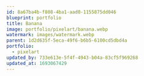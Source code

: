 ```yaml
---
id: 8a67ba4b-f808-4ba1-aad0-1155875dd046
blueprint: portfolio
title: Banana
image: portfolio/pixelart/banana.webp
watermark: images/watermark.webp
parent: 1d2d635f-5eca-49f6-b6b5-6100cd5dbd4a
portfolio:
  - pixelart
updated_by: 733e613e-5f4f-4943-b04a-83cf5f969268
updated_at: 1693067429
---
```


